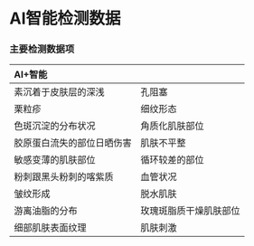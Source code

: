 

# AI智能检测数据

### 主要检测数据项

| AI+智能                    |                        |
| :------------------------- | :--------------------- |
| 素沉着于皮肤层的深浅       | 孔阻塞                 |
| 栗粒疹                     | 细纹形态               |
| 色斑沉淀的分布状况         | 角质化肌肤部位         |
| 胶原蛋白流失的部位日晒伤害 | 肌肤不平整             |
| 敏感变薄的肌肤部位         | 循环较差的部位         |
| 粉刺跟黑头粉刺的喀紫质     | 血管状况               |
| 皱纹形成                   | 脱水肌肤               |
| 游离油脂的分布             | 玫瑰斑脂质干燥肌肤部位 |
| 细部肌肤表面纹理           | 肌肤刺激               |

#### 
